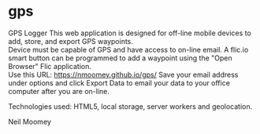 # gps
GPS Logger
This web application is designed for off-line mobile devices to add, store, and export GPS waypoints.  
Device must be capable of GPS and have access to on-line email.  A flic.io smart button can be programmed
to add a waypoint using the "Open Browser" Flic application.  
Use this URL: https://nmoomey.github.io/gps/
Save your email address under options and click Export Data to email your data to your office computer
after you are on-line.

Technologies used: HTML5, local storage, server workers and geolocation.

Neil Moomey
